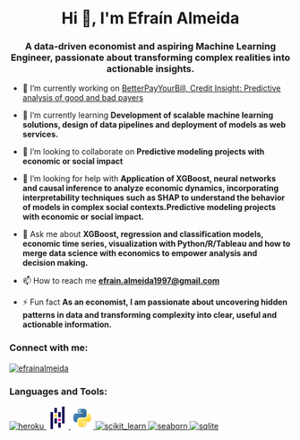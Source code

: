 <h1 align="center">Hi 👋, I'm Efraín Almeida</h1>
<h3 align="center">A data-driven economist and aspiring Machine Learning Engineer, passionate about transforming complex realities into actionable insights.</h3>

- 🔭 I’m currently working on [BetterPayYourBill, Credit Insight: Predictive analysis of good and bad payers](https://github.com/efrainnalmeida/AK-EA-GG_ProyectoFinalDS-ML/tree/main)

- 🌱 I’m currently learning **Development of scalable machine learning solutions, design of data pipelines and deployment of models as web services.**

- 👯 I’m looking to collaborate on **Predictive modeling projects with economic or social impact**

- 🤝 I’m looking for help with **Application of XGBoost, neural networks and causal inference to analyze economic dynamics, incorporating interpretability techniques such as SHAP to understand the behavior of models in complex social contexts.Predictive modeling projects with economic or social impact.**

- 💬 Ask me about **XGBoost, regression and classification models, economic time series, visualization with Python/R/Tableau and how to merge data science with economics to empower analysis and decision making.**

- 📫 How to reach me **efrain.almeida1997@gmail.com**

- ⚡ Fun fact **As an economist, I am passionate about uncovering hidden patterns in data and transforming complexity into clear, useful and actionable information.**

<h3 align="left">Connect with me:</h3>
<p align="left">
<a href="https://linkedin.com/in/efrainalmeida" target="blank"><img align="center" src="https://raw.githubusercontent.com/rahuldkjain/github-profile-readme-generator/master/src/images/icons/Social/linked-in-alt.svg" alt="efrainalmeida" height="30" width="40" /></a>
</p>

<h3 align="left">Languages and Tools:</h3>
<p align="left"> <a href="https://heroku.com" target="_blank" rel="noreferrer"> <img src="https://www.vectorlogo.zone/logos/heroku/heroku-icon.svg" alt="heroku" width="40" height="40"/> </a> <a href="https://pandas.pydata.org/" target="_blank" rel="noreferrer"> <img src="https://raw.githubusercontent.com/devicons/devicon/2ae2a900d2f041da66e950e4d48052658d850630/icons/pandas/pandas-original.svg" alt="pandas" width="40" height="40"/> </a> <a href="https://www.python.org" target="_blank" rel="noreferrer"> <img src="https://raw.githubusercontent.com/devicons/devicon/master/icons/python/python-original.svg" alt="python" width="40" height="40"/> </a> <a href="https://scikit-learn.org/" target="_blank" rel="noreferrer"> <img src="https://upload.wikimedia.org/wikipedia/commons/0/05/Scikit_learn_logo_small.svg" alt="scikit_learn" width="40" height="40"/> </a> <a href="https://seaborn.pydata.org/" target="_blank" rel="noreferrer"> <img src="https://seaborn.pydata.org/_images/logo-mark-lightbg.svg" alt="seaborn" width="40" height="40"/> </a> <a href="https://www.sqlite.org/" target="_blank" rel="noreferrer"> <img src="https://www.vectorlogo.zone/logos/sqlite/sqlite-icon.svg" alt="sqlite" width="40" height="40"/> </a> </p>
